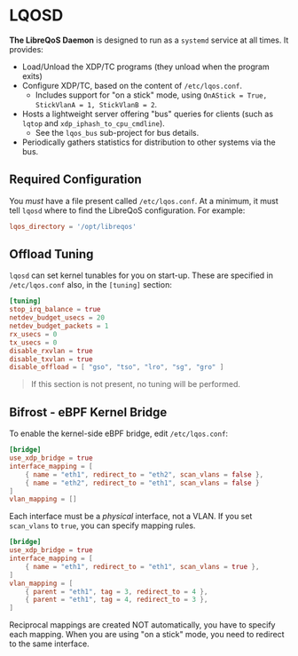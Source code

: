 # LQOSD

**The LibreQoS Daemon** is designed to run as a `systemd` service at all times. It provides:

* Load/Unload the XDP/TC programs (they unload when the program exits)
* Configure XDP/TC, based on the content of `/etc/lqos.conf`.
   * Includes support for "on a stick" mode, using `OnAStick = True, StickVlanA = 1, StickVlanB = 2`.
* Hosts a lightweight server offering "bus" queries for clients (such as `lqtop` and `xdp_iphash_to_cpu_cmdline`).
   * See the `lqos_bus` sub-project for bus details.
* Periodically gathers statistics for distribution to other systems via the bus.

## Required Configuration

You *must* have a file present called `/etc/lqos.conf`. At a minimum, it must tell `lqosd` where to find the LibreQoS configuration. For example:

```toml
lqos_directory = '/opt/libreqos'
```

## Offload Tuning

`lqosd` can set kernel tunables for you on start-up. These are specified in `/etc/lqos.conf` also, in the `[tuning]` section:

```toml
[tuning]
stop_irq_balance = true
netdev_budget_usecs = 20
netdev_budget_packets = 1
rx_usecs = 0
tx_usecs = 0
disable_rxvlan = true
disable_txvlan = true
disable_offload = [ "gso", "tso", "lro", "sg", "gro" ]
```

> If this section is not present, no tuning will be performed.

## Bifrost - eBPF Kernel Bridge

To enable the kernel-side eBPF bridge, edit `/etc/lqos.conf`:

```toml
[bridge]
use_xdp_bridge = true
interface_mapping = [
	{ name = "eth1", redirect_to = "eth2", scan_vlans = false },
	{ name = "eth2", redirect_to = "eth1", scan_vlans = false }
]
vlan_mapping = []
```

Each interface must be a *physical* interface, not a VLAN. If you set `scan_vlans` to `true`, you can specify mapping rules.

```toml
[bridge]
use_xdp_bridge = true
interface_mapping = [
	{ name = "eth1", redirect_to = "eth1", scan_vlans = true },
]
vlan_mapping = [
	{ parent = "eth1", tag = 3, redirect_to = 4 },
	{ parent = "eth1", tag = 4, redirect_to = 3 },
]
```

Reciprocal mappings are created NOT automatically, you have to specify each mapping. When you are using "on a stick" mode, you need to redirect to the same interface.
